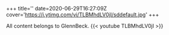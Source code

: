 +++
title=''
date=2020-06-29T16:27:09Z
cover='https://i.ytimg.com/vi/TLBMhdLV0jI/sddefault.jpg'
+++

All content belongs to GlennBeck.
{{< youtube TLBMhdLV0jI >}}
